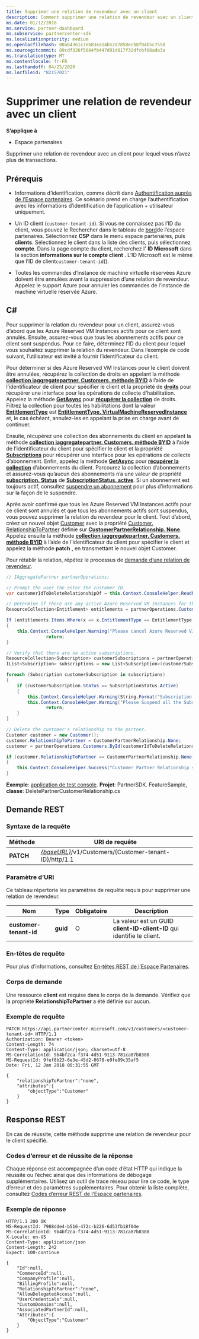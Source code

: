 ```yaml
---
title: Supprimer une relation de revendeur avec un client
description: Comment supprimer une relation de revendeur avec un client pour lequel vous n’avez plus de transactions.
ms.date: 01/12/2018
ms.service: partner-dashboard
ms.subservice: partnercenter-sdk
ms.localizationpriority: medium
ms.openlocfilehash: 00ab4361c7eb83ea14b52d7858ecb8f04b5c7550
ms.sourcegitcommit: 89cdf326f5684fb447d91d817f32dfcbf08ada3a
ms.translationtype: MT
ms.contentlocale: fr-FR
ms.lasthandoff: 04/25/2020
ms.locfileid: "82157021"
---
```

# <a name="remove-a-reseller-relationship-with-a-customer"></a>Supprimer une relation de revendeur avec un client

**S’applique à**

- Espace partenaires

Supprimer une relation de revendeur avec un client pour lequel vous n’avez plus de transactions.

## <a name="prerequisites"></a>Prérequis

- Informations d’identification, comme décrit dans [Authentification auprès de l’Espace partenaires](partner-center-authentication.md). Ce scénario prend en charge l’authentification avec les informations d’identification de l’application + utilisateur uniquement.

- Un ID client (`customer-tenant-id`). Si vous ne connaissez pas l’ID du client, vous pouvez le Rechercher dans le tableau de [bord](https://partner.microsoft.com/dashboard)de l’espace partenaires. Sélectionnez **CSP** dans le menu espace partenaires, puis **clients**. Sélectionnez le client dans la liste des clients, puis sélectionnez **compte**. Dans la page compte du client, recherchez l' **ID Microsoft** dans la section **informations sur le compte client** . L’ID Microsoft est le même que l’ID de client`customer-tenant-id`().

- Toutes les commandes d’instance de machine virtuelle réservées Azure doivent être annulées avant la suppression d’une relation de revendeur. Appelez le support Azure pour annuler les commandes de l’instance de machine virtuelle réservée Azure.

## <a name="c"></a>C\#

Pour supprimer la relation du revendeur pour un client, assurez-vous d’abord que les Azure Reserved VM Instances actifs pour ce client sont annulés. Ensuite, assurez-vous que tous les abonnements actifs pour ce client sont suspendus. Pour ce faire, déterminez l’ID du client pour lequel vous souhaitez supprimer la relation du revendeur. Dans l’exemple de code suivant, l’utilisateur est invité à fournir l’identificateur du client.

Pour déterminer si des Azure Reserved VM Instances pour le client doivent être annulées, récupérez la collection de droits en appelant la méthode [**collection iaggregatepartner. Customers. méthode BYID**](https://docs.microsoft.com/dotnet/api/microsoft.store.partnercenter.customers.icustomercollection.byid) à l’aide de l’identificateur de client pour spécifier le client et la propriété de [**droits**](https://docs.microsoft.com/dotnet/api/microsoft.store.partnercenter.customers.icustomer.subscriptions) pour récupérer une interface pour les opérations de collecte d’habilitation. Appelez la méthode [**GetAsync**](https://docs.microsoft.com/dotnet/api/microsoft.store.partnercenter.subscriptions.isubscriptioncollection.getasync) pour [**récupérer la collection**](https://docs.microsoft.com/dotnet/api/microsoft.store.partnercenter.subscriptions.isubscriptioncollection.get) de droits. Filtrez la collection pour toutes les habilitations dont la valeur [**EntitlementType**](entitlement-resources.md#entitlementtype) est [**EntitlementType. VirtualMachineReservedInstance**](entitlement-resources.md#entitlementtype) et, le cas échéant, annulez-les en appelant la prise en charge avant de continuer.

Ensuite, récupérez une collection des abonnements du client en appelant la méthode [**collection iaggregatepartner. Customers. méthode BYID**](https://docs.microsoft.com/dotnet/api/microsoft.store.partnercenter.customers.icustomercollection.byid) à l’aide de l’identificateur du client pour spécifier le client et la propriété [**Subscriptions**](https://docs.microsoft.com/dotnet/api/microsoft.store.partnercenter.customers.icustomer.subscriptions) pour récupérer une interface pour les opérations de collecte d’abonnement. Enfin, appelez la méthode [**GetAsync**](https://docs.microsoft.com/dotnet/api/microsoft.store.partnercenter.subscriptions.isubscriptioncollection.getasync) pour [**récupérer la collection**](https://docs.microsoft.com/dotnet/api/microsoft.store.partnercenter.subscriptions.isubscriptioncollection.get) d’abonnements du client. Parcourez la collection d’abonnements et assurez-vous qu’aucun des abonnements n’a une valeur de propriété [**subscription. Status**](https://docs.microsoft.com/dotnet/api/microsoft.store.partnercenter.models.subscriptions.subscription.status) de [**SubscriptionStatus. active**](https://docs.microsoft.com/dotnet/api/microsoft.store.partnercenter.models.subscriptions.subscriptionstatus). Si un abonnement est toujours actif, consultez [suspendre un abonnement](https://review.docs.microsoft.com/partner-center/develop/suspend-a-subscription) pour plus d’informations sur la façon de le suspendre.

Après avoir confirmé que tous les Azure Reserved VM Instances actifs pour ce client sont annulés et que tous les abonnements actifs sont suspendus, vous pouvez supprimer la relation du revendeur pour le client. Tout d’abord, créez un nouvel objet [Customer](https://docs.microsoft.com/dotnet/api/microsoft.store.partnercenter.models.customers.customer) avec la propriété [Customer. RelationshipToPartner](https://docs.microsoft.com/dotnet/api/microsoft.store.partnercenter.models.customers.customer.relationshiptopartner) définie sur [**CustomerPartnerRelationship. None**](https://docs.microsoft.com/dotnet/api/microsoft.store.partnercenter.models.customers.customerpartnerrelationship). Appelez ensuite la méthode [**collection iaggregatepartner. Customers. méthode BYID**](https://docs.microsoft.com/dotnet/api/microsoft.store.partnercenter.customers.icustomercollection.byid) à l’aide de l’identificateur du client pour spécifier le client et appelez la méthode **patch** , en transmettant le nouvel objet Customer.

Pour rétablir la relation, répétez le processus de [demande d’une relation de revendeur](https://docs.microsoft.com/partner-center/develop/request-reseller-relationship).

``` csharp
// IAggregatePartner partnerOperations;

// Prompt the user the enter the customer ID.
var customerIdToDeleteRelationshipOf = this.Context.ConsoleHelper.ReadNonEmptyString("Please enter the ID of the customer you want to delete the relationship with", "The customer ID can't be empty");

// Determine if there are any active Azure Reserved VM Instances for this customer.
ResourceCollection<Entitlement> entitlements = partnerOperations.Customers.ById(customerIdToDeleteRelationshipOf).Entitlements.Get();

If (entitlements.Items.Where(x => x.EntitlementType == EntitlementType.VirtualMachineReservedInstance).Any())
{
    this.Context.ConsoleHelper.Warning("Please cancel Azure Reserved Virtual Machine Instance orders through support and try again. Aborting the delete customer relationship operation");
               return;
}

// Verify that there are no active subscriptions.
ResourceCollection<Subscription> customerSubscriptions = partnerOperations.Customers.ById(customerIdToDeleteRelationshipOf).Subscriptions.Get();
IList<Subscription> subscriptions = new List<Subscription>(customerSubscriptions.Items);

foreach (Subscription customerSubscription in subscriptions)
{
    if (customerSubscription.Status == SubscriptionStatus.Active)
    {
        this.Context.ConsoleHelper.Warning(String.Format("Subscription with ID :{0}  OfferName: {1} cannot be in active state, ", customerSubscription.Id, customerSubscription.OfferName));
        this.Context.ConsoleHelper.Warning("Please Suspend all the Subscriptions and try again. Aborting the delete customer relationship operation");
               return;
    }
}

// Delete the customer's relationship to the partner.
Customer customer = new Customer();
customer.RelationshipToPartner = CustomerPartnerRelationship.None;
customer = partnerOperations.Customers.ById(customerIdToDeleteRelationshipOf).Patch(customer);

if (customer.RelationshipToPartner == CustomerPartnerRelationship.None)
{
    this.Context.ConsoleHelper.Success("Customer Partner Relationship successfully deleted");
}
```

**Exemple**: [application de test console](console-test-app.md). **Projet**: PartnerSDK. FeatureSample, **classe**: DeletePartnerCustomerRelationship.cs

## <a name="rest-request"></a>Demande REST

### <a name="request-syntax"></a>Syntaxe de la requête

| Méthode     | URI de requête                                                                                                                           |
|------------|---------------------------------------------------------------------------------------------------------------------------------------|
| **PATCH**  | [*{baseURL}*](partner-center-rest-urls.md)/v1/Customers/{Customer-tenant-ID}/http/1.1 |

### <a name="uri-parameter"></a>Paramètre d’URI

Ce tableau répertorie les paramètres de requête requis pour supprimer une relation de revendeur.

| Nom                   | Type     | Obligatoire | Description                                                                        |
|------------------------|----------|----------|------------------------------------------------------------------------------------|
| **customer-tenant-id** | **guid** | O        | La valeur est un GUID **client-ID-client-ID** qui identifie le client. |

### <a name="request-headers"></a>En-têtes de requête

Pour plus d’informations, consultez [En-têtes REST de l’Espace Partenaires](headers.md).

### <a name="request-body"></a>Corps de demande

Une ressource **client** est requise dans le corps de la demande. Vérifiez que la propriété **RelationshipToPartner** a été définie sur aucun.

### <a name="request-example"></a>Exemple de requête

```http
PATCH https://api.partnercenter.microsoft.com/v1/customers/<customer-tenant-id> HTTP/1.1
Authorization: Bearer <token>
Content-Length: 74
Content-Type: application/json; charset=utf-8
MS-CorrelationId: 9b4bf2ca-f374-4d51-9113-781ca87b8380
MS-RequestId: 9fef8b23-6e3e-45d2-8678-e9fe89c35af5
Date: Fri, 12 Jan 2018 00:31:55 GMT

{
    "relationshipToPartner":"none",
    "attributes":{
        "objectType":"Customer"
    }
}
```

## <a name="rest-response"></a>Response REST

En cas de réussite, cette méthode supprime une relation de revendeur pour le client spécifié.

### <a name="response-success-and-error-codes"></a>Codes d’erreur et de réussite de la réponse

Chaque réponse est accompagnée d’un code d’état HTTP qui indique la réussite ou l’échec ainsi que des informations de débogage supplémentaires. Utilisez un outil de trace réseau pour lire ce code, le type d’erreur et des paramètres supplémentaires. Pour obtenir la liste complète, consultez [Codes d’erreur REST de l’Espace partenaires](error-codes.md).

### <a name="response-example"></a>Exemple de réponse

```http
HTTP/1.1 200 OK
MS-RequestId: 7988dde4-b516-472c-b226-6d53fb18f04e
MS-CorrelationId: 9b4bf2ca-f374-4d51-9113-781ca87b8380
X-Locale: en-US
Content-Type: application/json
Content-Length: 242
Expect: 100-continue

{
    "Id":null,
    "CommerceId":null,
    "CompanyProfile":null,
    "BillingProfile":null,
    "RelationshipToPartner":"none",
    "AllowDelegatedAccess":null,
    "UserCredentials":null,
    "CustomDomains":null,
    "AssociatedPartnerId":null,
    "Attributes":{
        "ObjectType":"Customer"
    }
}
```

